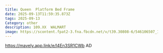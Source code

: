 ```yaml
---
title: Queen  Platform Bed Frame
date: 2025-09-13T11:59:35.873Z
tags: 2025-09-13
Category: other
description: 109.XX  WALMART
image: https://scontent.fpat2-3.fna.fbcdn.net/v/t39.30808-6/546106507_10215370317567551_1306562734376029374_n.webp?stp=dst-jpg_p526x296_tt6&_nc_cat=106&ccb=1-7&_nc_sid=aa7b47&_nc_ohc=t4pgmMzskUQQ7kNvwH-qUWU&_nc_oc=AdkaUArGR6iqHsCqAbVKz277K23s6IKEMTHudaH2z8yFThKU2oXDGWAm4ZGtokm1Oc0IYOZnyhp6oBdSOwoq5d8t&_nc_zt=23&_nc_ht=scontent.fpat2-3.fna&_nc_gid=4gaG6Nli7WsAb76ZqLyhxA&oh=00_Afbx53lB1h1bHviP6qzb3Kc4sbhcAZP76TOKZyseGL3_1w&oe=68CB20C8
---
```

https://mavely.app.link/e/l4En3SR1CWb    AD
